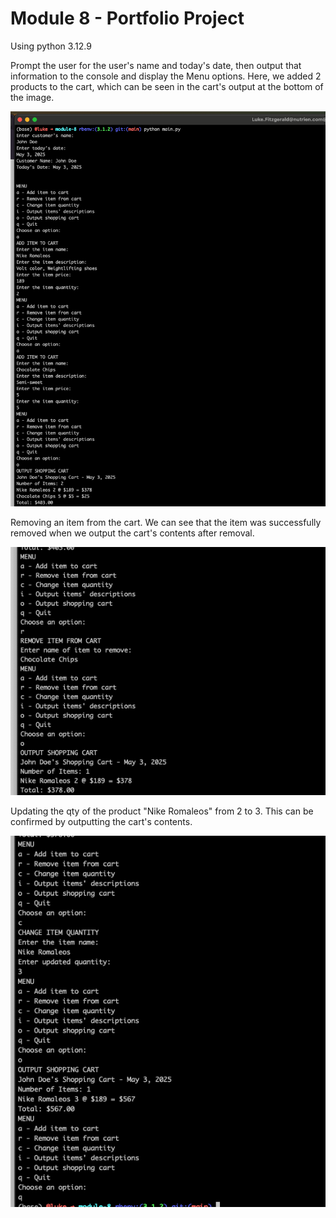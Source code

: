 # Module 8 - Portfolio Project

Using python 3.12.9

Prompt the user for the user's name and today's date, then output that information to the console and display the Menu options. Here, we added 2 products to the cart, which can be seen in the cart's output at the bottom of the image. 

![alt text](module_8_output_customer_add_to_cart.png)

Removing an item from the cart. We can see that the item was successfully removed when we output the cart's contents after removal.

![alt text](module_8_remove_from_cart.png)

Updating the qty of the product "Nike Romaleos" from 2 to 3. This can be confirmed by outputting the cart's contents. 

![alt text](module_8_update_qty_from_cart.png)